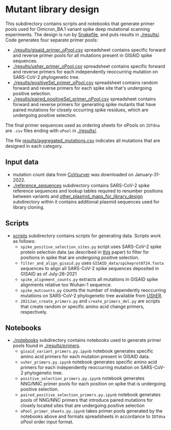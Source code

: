 # Mutant library design
This subdirectory contains scripts and notebooks that generate primer pools used for Omicron_BA.1 variant spike deep mutational scanning experiments. The design is run by [Snakefile](Snakefile), and puts results in [./results/](results). Code generates four separate primer pools:
 - [./results/gisaid_primer_oPool.csv](./results/gisaid_primer_oPool.csv) spreadsheet contains specific forward and reverse primer pools for all mutations present in GISAID spike sequences.
 - [./results/usher_primer_oPool.csv](./results/usher_primer_oPool.csv) spreadsheet contains specific forward and reverse primers for each independently reoccurring mutation on SARS-CoV-2 phylogenetic tree.
 - [./results/positiveSel_primer_oPool.csv](./results/positiveSel_primer_oPool.csv) spreadsheet contains random forward and reverse primers for each spike site that's undergoing positive selection.
 - [./results/paired_positiveSel_primer_oPool.csv](./results/paired_positiveSel_primer_oPool.csv) spreadsheet contains forward and reverse primers for generating spike mutants that have paired mutations for closely occurring spike residues, which are undergoing positive selection.

The final primer sequences used as ordering sheets for oPools on `IDTdna` are `.csv` files ending with `oPool` in [./results/](results).

The file [results/aggregated_mutations.csv](results/aggregated_mutations.csv) indicates all mutations that are designed in each category.

## Input data
- mutation count data from [CoVsurver](https://mendel.bii.a-star.edu.sg/METHODS/corona/current/MUTATIONS/hCoV-19_Human_2019_WuhanWIV04/hcov19_Spike_mutations_table.html) was downloaded on January-31-2022.
- [./reference_sequences](./reference_sequences) subdirectory contains SARS-CoV-2 spike reference sequences and lookup tables required to renumber positions between variants and [other_plasmid_maps_for_library_design](./reference_sequences/other_plasmid_maps_for_library_design) subdirectory within it contains additional plasmid sequences used for library cloning. 

## Scripts
- [scripts](./scripts) subdirectory contains scripts for generating data. Scripts work as follows:
  - `spike_positive_selection_sites.py` script uses SARS-CoV-2 spike protein selection data (as described in [this](https://www.medrxiv.org/content/10.1101/2021.06.21.21259286v1.full) paper) to filter for positions in spike that are undergoing positive selection. 
  - `filter_and_align_gisaid.py` uses `GISAID_data/spikeprot0724.fasta` sequences to align all SARS-CoV-2 spike sequences deposited in GISAID as of July-26-2021 
  - `spike_alignment_counts.py`  extracts all mutations in GISAID spike alignments relative too Wuhan-1 sequence.
  - `spike_mutcounts.py` counts the number of independently reoccurring mutations on SARS-CoV-2 phylogenetic tree available from [UShER](https://github.com/yatisht/usher).
  - `2021Jan_create_primers.py` and `create_primers_del.py` are scripts that create random or specific amino acid change primers, respectively. 

## Notebooks
- [./notebooks](notebooks) subdirectory contains notebooks used to generate primer pools found in [./results/primers](results/primers). 
  - `gisaid_variant_primers.py.ipynb` notebook generates specific amino acid primers for each mutation present in GISAID data.
  - `usher_primers.py.ipynb` notebook generates specific amino acid primers for each independently reoccurring mutation on SARS-CoV-2 phylogenetic tree.
  - `positive_selection_primers.py.ipynb` notebook generates NNG/NNC primer pools for each position on spike that is undergoing positive selection.
  - `paired_positive_selection_primers.py.ipynb` notebook generates pools of NNG/NNC primers that introduce paired mutations for closely located sites that are undergoing positive selection
  - `oPool_primer_sheets.py.ipynb` takes primer pools generated by the notebooks above and formats spreadsheets in accordance to `IDTdna` oPool order input format.



